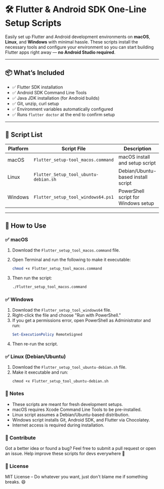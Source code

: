 # 🛠 Flutter & Android SDK One-Line Setup Scripts

Easily set up Flutter and Android development environments on **macOS**, **Linux**, and **Windows** with minimal hassle. These scripts install the necessary tools and configure your environment so you can start building Flutter apps right away — **no Android Studio required**.

---

## 📦 What’s Included

- ✅ Flutter SDK installation  
- ✅ Android SDK Command Line Tools  
- ✅ Java JDK installation (for Android builds)  
- ✅ Git, unzip, curl setup  
- ✅ Environment variables automatically configured  
- ✅ Runs `flutter doctor` at the end to confirm setup

---

## 📁 Script List

| Platform | Script File                                   | Description                          |
|----------|-----------------------------------------------|--------------------------------------|
| macOS    | `Flutter_setup-tool_macos.command`            | macOS install and setup script       |
| Linux    | `Flutter_Setup_tool_ubuntu-debian.sh`         | Debian/Ubuntu-based install script   |
| Windows  | `Flutter_setup_tool_windows64.ps1`            | PowerShell script for Windows setup  |

---

## 🚀 How to Use

### ✅ macOS

1. Download the `Flutter_setup_tool_macos.command` file.
2. Open Terminal and run the following to make it executable:

   ```bash
   chmod +x Flutter_setup_tool_macos.command

3. Then run the script:
   ```bash
   ./Flutter_setup_tool_macos.command


### ✅ Windows

1. Download the `Flutter_setup_tool_windows64` file.
2. Right-click the file and choose "Run with PowerShell."
3. If you get a permissions error, open PowerShell as Administrator and run:
   ```powershell
   Set-ExecutionPolicy RemoteSigned

4. Then re-run the script.

### ✅ Linux (Debian/Ubuntu)

1. Download the `Flutter_setup_tool_ubuntu-debian.sh` file.
2. Make it executable and run:
   ```bash-
   chmod +x Flutter_setup_tool_ubuntu-debian.sh

### 📌 Notes

- These scripts are meant for fresh development setups.
- macOS requires Xcode Command Line Tools to be pre-installed.
- Linux script assumes a Debian/Ubuntu-based distribution.
- Windows script installs Git, Android SDK, and Flutter via Chocolatey.
- Internet access is required during installation.

### 🤝 Contribute

Got a better idea or found a bug? Feel free to submit a pull request or open an issue. Help improve these scripts for devs everywhere 🚀

### 🧠 License

MIT License – Do whatever you want, just don't blame me if something breaks. 😄
